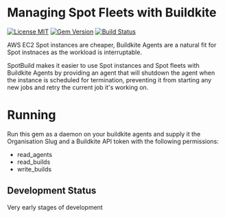 # Managing Spot Fleets with Buildkite

[![License MIT](https://img.shields.io/github/license/envato/spot_build)](https://github.com/envato/spot_build/blob/HEAD/LICENSE)
[![Gem Version](https://img.shields.io/gem/v/spot_build)](https://rubygems.org/gems/spot_build)
[![Build Status](https://github.com/envato/spot_build/workflows/tests/badge.svg?branch=master)](https://github.com/envato/spot_build/actions?query=workflow%3Atests+branch%3Amaster)

AWS EC2 Spot instances are cheaper, Buildkite Agents are a natural fit for Spot instnaces as the workload is interruptable.

SpotBuild makes it easier to use Spot instances and Spot fleets with Buildkite Agents by providing an agent that will shutdown the agent when the instance is scheduled for termination, preventing it from starting any new jobs and retry the current job it's working on.

# Running

Run this gem as a daemon on your buildkite agents and supply it the Organisation Slug and a Buildkite API token with the following permissions:
- read_agents
- read_builds
- write_builds

## Development Status

Very early stages of development
